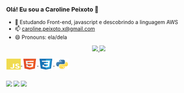 ### Olá! Eu sou a Caroline Peixoto 👋



- 🌱 Estudando Front-end, javascript e descobrindo a linguagem AWS
- 📫 caroline.peixoto.x@gmail.com
- 😄 Pronouns: ela/dela

<div align="center">
  <a href="https://github.com/carolpeixoto1">
  <img height="180em" src="https://github-readme-stats.vercel.app/api?username=carolpeixoto1&show_icons=true&theme=jolly&include_all_commits=true&count_private=true"/>
  <img height="180em" src="https://github-readme-stats.vercel.app/api/top-langs/?username=carolpeixoto1&layout=compact&langs_count=7&theme=jolly"/>
</div>
  
  
<div style="display: inline_block"><br>
  <img align="center" alt="carol-Js" height="30" width="40" src="https://raw.githubusercontent.com/devicons/devicon/master/icons/javascript/javascript-plain.svg">
<img align="center" alt="carol-HTML" height="30" width="40" src="https://raw.githubusercontent.com/devicons/devicon/master/icons/html5/html5-original.svg">
  <img align="center" alt="carol-CSS" height="30" width="40" src="https://raw.githubusercontent.com/devicons/devicon/master/icons/css3/css3-original.svg">
  <img align="center" alt="carol-Python" height="30" width="40" src="https://raw.githubusercontent.com/devicons/devicon/master/icons/python/python-original.svg">

 
</div>

##
<div>  
  </a> 
  <a href = "mailto:caroline.peixoto.x@gmail.com"><img src="https://img.shields.io/badge/-Gmail-%23333?style=for-the-badge&logo=gmail&logoColor=white" target="_blank"></a>
  <a href="www.linkedin.com/in/caroline-peixoto-x-45875016a" target="_blank"><img src="https://img.shields.io/badge/-LinkedIn-%230077B5?style=for-the-badge&logo=linkedin&logoColor=white" target="_blank"></a> 
   <a href="https://www.instagram.com/carolpeixoto1/" target="_blank"><img src="https://img.shields.io/badge/-Instagram-%23E4405F?style=for-the-badge&logo=instagram&logoColor=white" target="_blank"></a>
  
</div>
